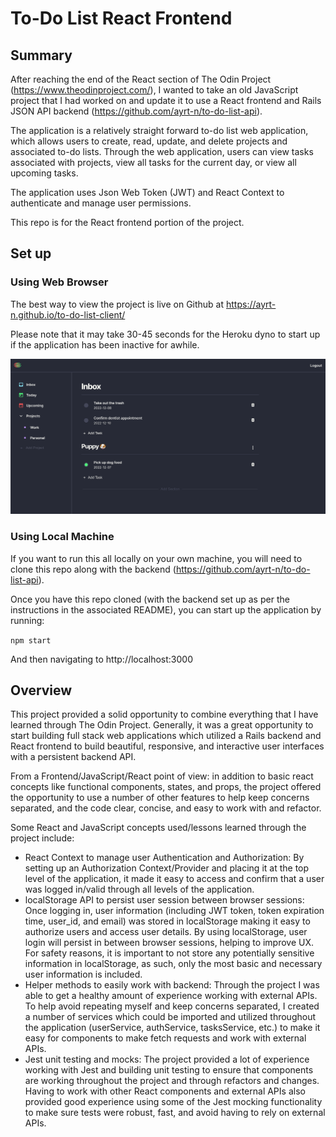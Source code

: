 # To-Do List React Frontend

## Summary
After reaching the end of the React section of The Odin Project (https://www.theodinproject.com/), I wanted to take an old JavaScript project that I had worked on and update it to use a React frontend and Rails JSON API backend (https://github.com/ayrt-n/to-do-list-api).

The application is a relatively straight forward to-do list web application, which allows users to create, read, update, and delete projects and associated to-do lists. Through the web application, users can view tasks associated with projects, view all tasks for the current day, or view all upcoming tasks. 

The application uses Json Web Token (JWT) and React Context to authenticate and manage user permissions.

This repo is for the React frontend portion of the project.

## Set up
### Using Web Browser

The best way to view the project is live on Github at https://ayrt-n.github.io/to-do-list-client/

Please note that it may take 30-45 seconds for the Heroku dyno to start up if the application has been inactive for awhile.

![homepage](/src/assets/images/hero-main.png)

### Using Local Machine
If you want to run this all locally on your own machine, you will need to clone this repo along with the backend (https://github.com/ayrt-n/to-do-list-api).

Once you have this repo cloned (with the backend set up as per the instructions in the associated README), you can start up the application by running:

```npm start```

And then navigating to http://localhost:3000

## Overview
This project provided a solid opportunity to combine everything that I have learned through The Odin Project. Generally, it was a great opportunity to start building full stack web applications which utilized a Rails backend and React frontend to build beautiful, responsive, and interactive user interfaces with a persistent backend API.

From a Frontend/JavaScript/React point of view: in addition to basic react concepts like functional components, states, and props, the project offered the opportunity to use a number of other features to help keep concerns separated, and the code clear, concise, and easy to work with and refactor.

Some React and JavaScript concepts used/lessons learned through the project include:
- React Context to manage user Authentication and Authorization: By setting up an Authorization Context/Provider and placing it at the top level of the application, it made it easy to access and confirm that a user was logged in/valid through all levels of the application.
- localStorage API to persist user session between browser sessions: Once logging in, user information (including JWT token, token expiration time, user_id, and email) was stored in localStorage making it easy to authorize users and access user details. By using localStorage, user login will persist in between browser sessions, helping to improve UX. For safety reasons, it is important to not store any potentially sensitive information in localStorage, as such, only the most basic and necessary user information is included.
- Helper methods to easily work with backend: Through the project I was able to get a healthy amount of experience working with external APIs. To help avoid repeating myself and keep concerns separated, I created a number of services which could be imported and utilized throughout the application (userService, authService, tasksService, etc.) to make it easy for components to make fetch requests and work with external APIs.
- Jest unit testing and mocks: The project provided a lot of experience working with Jest and building unit testing to ensure that components are working throughout the project and through refactors and changes. Having to work with other React components and external APIs also provided good experience using some of the Jest mocking functionality to make sure tests were robust, fast, and avoid having to rely on external APIs. 

